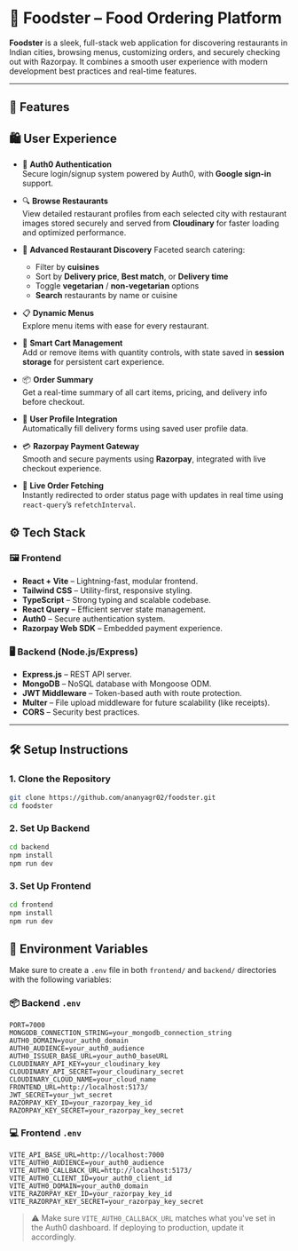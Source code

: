 # 🍔 Foodster – Food Ordering Platform

**Foodster** is a sleek, full-stack web application for discovering restaurants in Indian cities, browsing menus, customizing orders, and securely checking out with Razorpay. It combines a smooth user experience with modern development best practices and real-time features.

---

## 🚀 Features
## 🛍️ User Experience

- 👤 **Auth0 Authentication**  
  Secure login/signup system powered by Auth0, with **Google sign-in** support.
  
- 🔍 **Browse Restaurants**  
  View detailed restaurant profiles from each selected city with restaurant images stored securely and served from **Cloudinary** for faster loading and optimized performance.

- 🧭 **Advanced Restaurant Discovery**
  Faceted search catering:
  - Filter by **cuisines**  
  - Sort by **Delivery price**, **Best match**, or **Delivery time**  
  - Toggle **vegetarian** / **non-vegetarian** options  
  - **Search** restaurants by name or cuisine

- 📋 **Dynamic Menus**  
  Explore menu items with ease for every restaurant.

- 🛒 **Smart Cart Management**  
  Add or remove items with quantity controls, with state saved in **session storage** for persistent cart experience.

- 📦 **Order Summary**  
  Get a real-time summary of all cart items, pricing, and delivery info before checkout.

- 🧾 **User Profile Integration**  
  Automatically fill delivery forms using saved user profile data.

- 💳 **Razorpay Payment Gateway**  
  Smooth and secure payments using **Razorpay**, integrated with live checkout experience.

- 🔄 **Live Order Fetching**  
  Instantly redirected to order status page with updates in real time using `react-query`’s `refetchInterval`.


## ⚙️ Tech Stack

### 🖼️ Frontend
- **React + Vite** – Lightning-fast, modular frontend.
- **Tailwind CSS** – Utility-first, responsive styling.
- **TypeScript** – Strong typing and scalable codebase.
- **React Query** – Efficient server state management.
- **Auth0** – Secure authentication system.
- **Razorpay Web SDK** – Embedded payment experience.

### 🖥️ Backend (Node.js/Express)
- **Express.js** – REST API server.
- **MongoDB** – NoSQL database with Mongoose ODM.
- **JWT Middleware** – Token-based auth with route protection.
- **Multer** – File upload middleware for future scalability (like receipts).
- **CORS** – Security best practices.

---
## 🛠️ Setup Instructions

### 1. Clone the Repository

```bash
git clone https://github.com/ananyagr02/foodster.git
cd foodster
```

### 2. Set Up Backend

```bash
cd backend
npm install
npm run dev
```

### 3. Set Up Frontend

```bash
cd frontend
npm install
npm run dev
```

## 🔐 Environment Variables

Make sure to create a `.env` file in both `frontend/` and `backend/` directories with the following variables:

### 📦 Backend `.env`
```env
PORT=7000
MONGODB_CONNECTION_STRING=your_mongodb_connection_string
AUTH0_DOMAIN=your_auth0_domain
AUTH0_AUDIENCE=your_auth0_audience
AUTH0_ISSUER_BASE_URL=your_auth0_baseURL
CLOUDINARY_API_KEY=your_cloudinary_key
CLOUDINARY_API_SECRET=your_cloudinary_secret
CLOUDINARY_CLOUD_NAME=your_cloud_name
FRONTEND_URL=http://localhost:5173/
JWT_SECRET=your_jwt_secret
RAZORPAY_KEY_ID=your_razorpay_key_id
RAZORPAY_KEY_SECRET=your_razorpay_key_secret
```

### 💻 Frontend `.env`
```env
VITE_API_BASE_URL=http://localhost:7000
VITE_AUTH0_AUDIENCE=your_auth0_audience
VITE_AUTH0_CALLBACK_URL=http://localhost:5173/
VITE_AUTH0_CLIENT_ID=your_auth0_client_id
VITE_AUTH0_DOMAIN=your_auth0_domain
VITE_RAZORPAY_KEY_ID=your_razorpay_key_id
VITE_RAZORPAY_KEY_SECRET=your_razorpay_key_secret
```

> ⚠️ Make sure `VITE_AUTH0_CALLBACK_URL` matches what you've set in the Auth0 dashboard. If deploying to production, update it accordingly.

